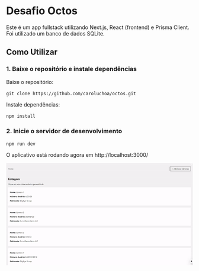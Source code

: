 # Desafio Octos

Este é um app fullstack utilizando Next.js, React (frontend) e Prisma Client. Foi utilizado um banco de dados SQLite. 

## Como Utilizar

### 1. Baixe o repositório e instale dependências
Baixe o repositório:

```
git clone https://github.com/caroluchoa/octos.git
```
Instale dependências:

```
npm install
```

### 2. Inicie o servidor de desenvolvimento
```
npm run dev
```

O aplicativo está rodando agora em http://localhost:3000/



![](ezgif.com-crop.gif)
